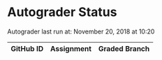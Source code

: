 # Autograder Status
Autograder last run at: November 20, 2018 at 10:20

| GitHub ID | Assignment | Graded Branch |
|-----------|------------|---------------|
